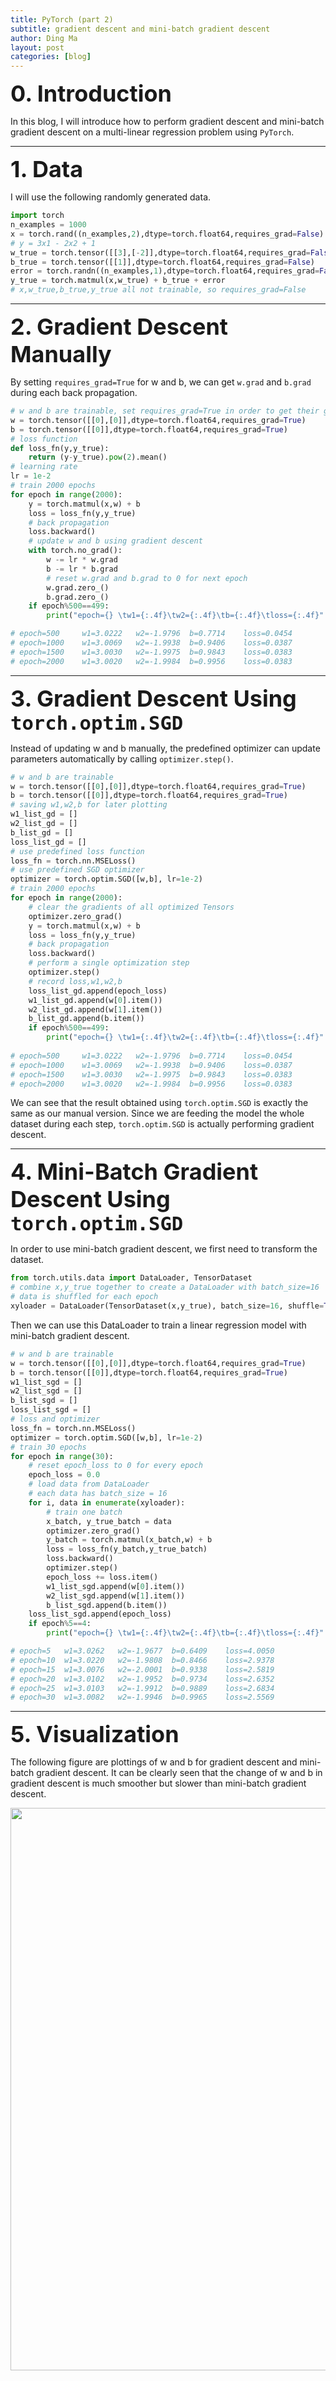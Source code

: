 ```yaml
---
title: PyTorch (part 2)
subtitle: gradient descent and mini-batch gradient descent
author: Ding Ma
layout: post
categories: [blog]
---
```

<span style="font-weight:bold;font-size:36px">0. Introduction</span>

In this blog, I will introduce how to perform gradient descent and mini-batch gradient descent on a multi-linear regression problem using `PyTorch`. 

---
<span style="font-weight:bold;font-size:36px">1. Data</span>

I will use the following randomly generated data. 
```python
import torch
n_examples = 1000
x = torch.rand((n_examples,2),dtype=torch.float64,requires_grad=False) * 10
# y = 3x1 - 2x2 + 1
w_true = torch.tensor([[3],[-2]],dtype=torch.float64,requires_grad=False)
b_true = torch.tensor([[1]],dtype=torch.float64,requires_grad=False)
error = torch.randn((n_examples,1),dtype=torch.float64,requires_grad=False)*0.2
y_true = torch.matmul(x,w_true) + b_true + error
# x,w_true,b_true,y_true all not trainable, so requires_grad=False
```
---
<span style="font-weight:bold;font-size:36px">2. Gradient Descent Manually</span>

By setting `requires_grad=True` for w and b, we can get `w.grad` and `b.grad` during each back propagation. 
```python
# w and b are trainable, set requires_grad=True in order to get their gradients
w = torch.tensor([[0],[0]],dtype=torch.float64,requires_grad=True)
b = torch.tensor([[0]],dtype=torch.float64,requires_grad=True)
# loss function
def loss_fn(y,y_true):
    return (y-y_true).pow(2).mean()
# learning rate
lr = 1e-2
# train 2000 epochs
for epoch in range(2000):
    y = torch.matmul(x,w) + b
    loss = loss_fn(y,y_true)
    # back propagation
    loss.backward()
    # update w and b using gradient descent
    with torch.no_grad():
        w -= lr * w.grad
        b -= lr * b.grad
        # reset w.grad and b.grad to 0 for next epoch
        w.grad.zero_()
        b.grad.zero_()
    if epoch%500==499:
        print("epoch={} \tw1={:.4f}\tw2={:.4f}\tb={:.4f}\tloss={:.4f}".format(epoch+1,w[0].item(),w[1].item(),b.item(),loss.item()))

# epoch=500 	w1=3.0222	w2=-1.9796	b=0.7714	loss=0.0454
# epoch=1000 	w1=3.0069	w2=-1.9938	b=0.9406	loss=0.0387
# epoch=1500 	w1=3.0030	w2=-1.9975	b=0.9843	loss=0.0383
# epoch=2000 	w1=3.0020	w2=-1.9984	b=0.9956	loss=0.0383
```
---
<span style="font-weight:bold;font-size:36px">3. Gradient Descent Using `torch.optim.SGD`</span>

Instead of updating w and b manually, the predefined optimizer can update parameters automatically by calling `optimizer.step()`.
```python
# w and b are trainable
w = torch.tensor([[0],[0]],dtype=torch.float64,requires_grad=True)
b = torch.tensor([[0]],dtype=torch.float64,requires_grad=True)
# saving w1,w2,b for later plotting
w1_list_gd = []
w2_list_gd = []
b_list_gd = []
loss_list_gd = []
# use predefined loss function
loss_fn = torch.nn.MSELoss()
# use predefined SGD optimizer
optimizer = torch.optim.SGD([w,b], lr=1e-2)
# train 2000 epochs
for epoch in range(2000):
    # clear the gradients of all optimized Tensors
    optimizer.zero_grad()
    y = torch.matmul(x,w) + b
    loss = loss_fn(y,y_true)
    # back propagation
    loss.backward()
    # perform a single optimization step
    optimizer.step()
    # record loss,w1,w2,b
    loss_list_gd.append(epoch_loss)
    w1_list_gd.append(w[0].item())
    w2_list_gd.append(w[1].item())
    b_list_gd.append(b.item())    
    if epoch%500==499:
        print("epoch={} \tw1={:.4f}\tw2={:.4f}\tb={:.4f}\tloss={:.4f}".format(epoch+1,w[0].item(),w[1].item(),b.item(),loss.item()))
        
# epoch=500 	w1=3.0222	w2=-1.9796	b=0.7714	loss=0.0454
# epoch=1000 	w1=3.0069	w2=-1.9938	b=0.9406	loss=0.0387
# epoch=1500 	w1=3.0030	w2=-1.9975	b=0.9843	loss=0.0383
# epoch=2000 	w1=3.0020	w2=-1.9984	b=0.9956	loss=0.0383
```
We can see that the result obtained using `torch.optim.SGD` is exactly the same as our manual version. Since we are feeding the model the whole dataset during each step, `torch.optim.SGD` is actually performing gradient descent.

---
<span style="font-weight:bold;font-size:36px">4. Mini-Batch Gradient Descent Using `torch.optim.SGD`</span>

In order to use mini-batch gradient descent, we first need to transform the dataset.
```python
from torch.utils.data import DataLoader, TensorDataset
# combine x,y_true together to create a DataLoader with batch_size=16
# data is shuffled for each epoch
xyloader = DataLoader(TensorDataset(x,y_true), batch_size=16, shuffle=True,drop_last=True)
```
Then we can use this DataLoader to train a linear regression model with mini-batch gradient descent.
```python
# w and b are trainable
w = torch.tensor([[0],[0]],dtype=torch.float64,requires_grad=True)
b = torch.tensor([[0]],dtype=torch.float64,requires_grad=True)
w1_list_sgd = []
w2_list_sgd = []
b_list_sgd = []
loss_list_sgd = []
# loss and optimizer
loss_fn = torch.nn.MSELoss()
optimizer = torch.optim.SGD([w,b], lr=1e-2)
# train 30 epochs
for epoch in range(30):
    # reset epoch_loss to 0 for every epoch
    epoch_loss = 0.0
    # load data from DataLoader
    # each data has batch_size = 16
    for i, data in enumerate(xyloader):
        # train one batch
        x_batch, y_true_batch = data
        optimizer.zero_grad()
        y_batch = torch.matmul(x_batch,w) + b
        loss = loss_fn(y_batch,y_true_batch)
        loss.backward()
        optimizer.step()
        epoch_loss += loss.item()
        w1_list_sgd.append(w[0].item())
        w2_list_sgd.append(w[1].item())
        b_list_sgd.append(b.item())
    loss_list_sgd.append(epoch_loss)
    if epoch%5==4:
        print("epoch={} \tw1={:.4f}\tw2={:.4f}\tb={:.4f}\tloss={:.4f}".format(epoch+1,w[0].item(),w[1].item(),b.item(),epoch_loss))

# epoch=5 	w1=3.0262	w2=-1.9677	b=0.6409	loss=4.0050
# epoch=10 	w1=3.0220	w2=-1.9808	b=0.8466	loss=2.9378
# epoch=15 	w1=3.0076	w2=-2.0001	b=0.9338	loss=2.5819
# epoch=20 	w1=3.0102	w2=-1.9952	b=0.9734	loss=2.6352
# epoch=25 	w1=3.0103	w2=-1.9912	b=0.9889	loss=2.6834
# epoch=30 	w1=3.0082	w2=-1.9946	b=0.9965	loss=2.5569
```
---
<span style="font-weight:bold;font-size:36px">5. Visualization</span>

The following figure are plottings of w and b for gradient descent and mini-batch gradient descent. It can be clearly seen that the change of w and b in gradient descent is much smoother but slower than mini-batch gradient descent.

<center><img src="https://dingma129.github.io/assets/figures/pytorch/pytorch_2_wb.png" width="900" ></center>